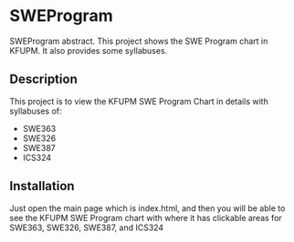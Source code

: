 SWEProgram
======================
SWEProgram abstract. This project shows the SWE Program chart in KFUPM. It also provides some syllabuses.

## Description
This project is to view the KFUPM SWE Program Chart in details with syllabuses of:
- SWE363
- SWE326
- SWE387
- ICS324

## Installation
Just open the main page which is index.html, and then you will be able to see the KFUPM SWE Program chart with where it has clickable areas for SWE363,
SWE326, SWE387, and ICS324
